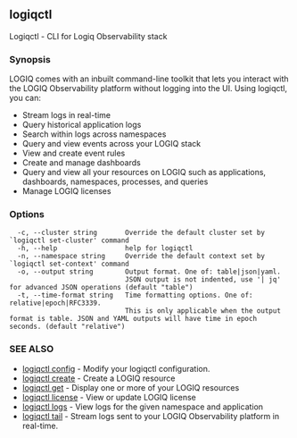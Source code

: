 ## logiqctl

Logiqctl - CLI for Logiq Observability stack

### Synopsis


LOGIQ comes with an inbuilt command-line toolkit that lets you interact with the LOGIQ Observability platform without logging into the UI. Using logiqctl, you can:
- Stream logs in real-time
- Query historical application logs
- Search within logs across namespaces
- Query and view events across your LOGIQ stack
- View and create event rules
- Create and manage dashboards
- Query and view all your resources on LOGIQ such as applications, dashboards, namespaces, processes, and queries
- Manage LOGIQ licenses



### Options

```
  -c, --cluster string       Override the default cluster set by `logiqctl set-cluster' command
  -h, --help                 help for logiqctl
  -n, --namespace string     Override the default context set by `logiqctl set-context' command
  -o, --output string        Output format. One of: table|json|yaml. 
                             JSON output is not indented, use '| jq' for advanced JSON operations (default "table")
  -t, --time-format string   Time formatting options. One of: relative|epoch|RFC3339. 
                             This is only applicable when the output format is table. JSON and YAML outputs will have time in epoch seconds. (default "relative")
```

### SEE ALSO

* [logiqctl config](logiqctl_config.md)	 - Modify your logiqctl configuration.
* [logiqctl create](logiqctl_create.md)	 - Create a LOGIQ resource
* [logiqctl get](logiqctl_get.md)	 - Display one or more of your LOGIQ resources
* [logiqctl license](logiqctl_license.md)	 - View or update LOGIQ license
* [logiqctl logs](logiqctl_logs.md)	 - View logs for the given namespace and application
* [logiqctl tail](logiqctl_tail.md)	 - Stream logs sent to your LOGIQ Observability platform in real-time.

